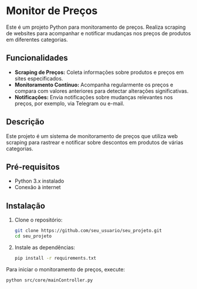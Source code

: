 ﻿# Monitor de Preços

Este é um projeto Python para monitoramento de preços. Realiza scraping de websites para acompanhar e notificar mudanças nos preços de produtos em diferentes categorias.

## Funcionalidades

- **Scraping de Preços:** Coleta informações sobre produtos e preços em sites especificados.
- **Monitoramento Contínuo:** Acompanha regularmente os preços e compara com valores anteriores para detectar alterações significativas.
- **Notificações:** Envia notificações sobre mudanças relevantes nos preços, por exemplo, via Telegram ou e-mail.

## Descrição

Este projeto é um sistema de monitoramento de preços que utiliza web scraping para rastrear e notificar sobre descontos em produtos de várias categorias.

## Pré-requisitos

- Python 3.x instalado
- Conexão à internet

## Instalação

1. Clone o repositório:

    ```bash
    git clone https://github.com/seu_usuario/seu_projeto.git
    cd seu_projeto
    ```

2. Instale as dependências:

    ```bash
    pip install -r requirements.txt
    ```

Para iniciar o monitoramento de preços, execute:

```bash
python src/core/mainController.py
